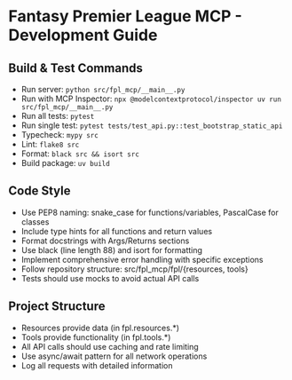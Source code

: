 # Fantasy Premier League MCP - Development Guide

## Build & Test Commands
- Run server: `python src/fpl_mcp/__main__.py`
- Run with MCP Inspector: `npx @modelcontextprotocol/inspector uv run src/fpl_mcp/__main__.py`
- Run all tests: `pytest`
- Run single test: `pytest tests/test_api.py::test_bootstrap_static_api`
- Typecheck: `mypy src`
- Lint: `flake8 src`
- Format: `black src && isort src`
- Build package: `uv build`

## Code Style
- Use PEP8 naming: snake_case for functions/variables, PascalCase for classes
- Include type hints for all functions and return values
- Format docstrings with Args/Returns sections
- Use black (line length 88) and isort for formatting
- Implement comprehensive error handling with specific exceptions
- Follow repository structure: src/fpl_mcp/fpl/{resources, tools}
- Tests should use mocks to avoid actual API calls

## Project Structure
- Resources provide data (in fpl.resources.*)
- Tools provide functionality (in fpl.tools.*)
- All API calls should use caching and rate limiting
- Use async/await pattern for all network operations
- Log all requests with detailed information